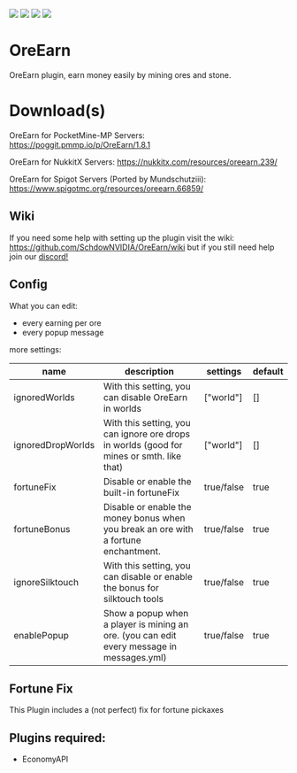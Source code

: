 [![](https://poggit.pmmp.io/shield.state/OreEarn)](https://poggit.pmmp.io/p/OreEarn)
[![](https://poggit.pmmp.io/shield.api/OreEarn)](https://poggit.pmmp.io/p/OreEarn)
[![](https://poggit.pmmp.io/shield.dl.total/OreEarn)](https://poggit.pmmp.io/p/OreEarn)
[![](https://img.shields.io/discord/323953253458903040.svg)](https://discord.gg/bjS2UXD)
# OreEarn
OreEarn plugin, earn money easily by mining ores and stone.

# Download(s)
OreEarn for PocketMine-MP Servers: https://poggit.pmmp.io/p/OreEarn/1.8.1

OreEarn for NukkitX Servers: https://nukkitx.com/resources/oreearn.239/

OreEarn for Spigot Servers (Ported by Mundschutziii): https://www.spigotmc.org/resources/oreearn.66859/

## Wiki
If you need some help with setting up the plugin visit the wiki: https://github.com/SchdowNVIDIA/OreEarn/wiki but
if you still need help join our [discord!](https://discord.gg/5kGgUbt)

## Config
What you can edit:
* every earning per ore
* every popup message

more settings:

| name           | description                                                                                 | settings   | default |
|----------------|---------------------------------------------------------------------------------------------|------------|---------|
| ignoredWorlds | With this setting, you can disable OreEarn in worlds | ["world"] | [] |
| ignoredDropWorlds | With this setting, you can ignore ore drops in worlds (good for mines or smth. like that) | ["world"] | [] |
| fortuneFix | Disable or enable the built-in fortuneFix | true/false | true |
| fortuneBonus      | Disable or enable the money bonus when you break an ore with a fortune enchantment.         | true/false | true   |
| ignoreSilktouch | With this setting, you can disable or enable the bonus for silktouch tools                  | true/false | true    |
| enablePopup    | Show a popup when a player is mining an ore. (you can edit every message in messages.yml)   | true/false | true    |

## Fortune Fix
This Plugin includes a (not perfect) fix for fortune pickaxes

## Plugins required:
* EconomyAPI 




